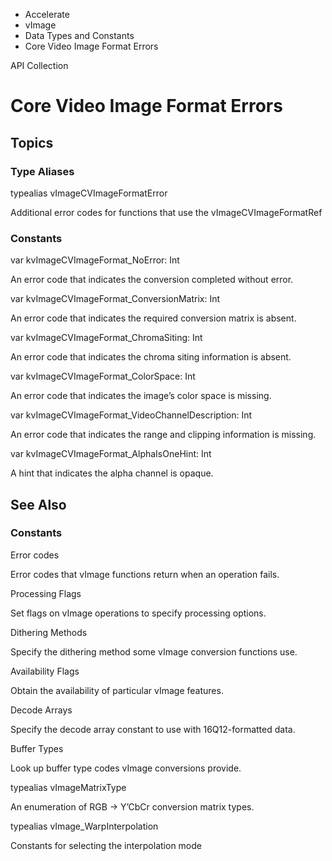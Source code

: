 

- Accelerate
- vImage
- Data Types and Constants
-  Core Video Image Format Errors 

API Collection

# Core Video Image Format Errors

## Topics

### Type Aliases

typealias vImageCVImageFormatError

Additional error codes for functions that use the vImageCVImageFormatRef

### Constants

var kvImageCVImageFormat_NoError: Int

An error code that indicates the conversion completed without error.

var kvImageCVImageFormat_ConversionMatrix: Int

An error code that indicates the required conversion matrix is absent.

var kvImageCVImageFormat_ChromaSiting: Int

An error code that indicates the chroma siting information is absent.

var kvImageCVImageFormat_ColorSpace: Int

An error code that indicates the image’s color space is missing.

var kvImageCVImageFormat_VideoChannelDescription: Int

An error code that indicates the range and clipping information is missing.

var kvImageCVImageFormat_AlphaIsOneHint: Int

A hint that indicates the alpha channel is opaque.

## See Also

### Constants

Error codes

Error codes that vImage functions return when an operation fails.

Processing Flags

Set flags on vImage operations to specify processing options.

Dithering Methods

Specify the dithering method some vImage conversion functions use.

Availability Flags

Obtain the availability of particular vImage features.

Decode Arrays

Specify the decode array constant to use with 16Q12-formatted data.

Buffer Types

Look up buffer type codes vImage conversions provide.

typealias vImageMatrixType

An enumeration of RGB -\> Y’CbCr conversion matrix types.

typealias vImage_WarpInterpolation

Constants for selecting the interpolation mode

